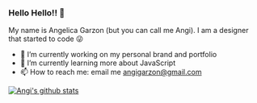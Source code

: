 ### Hello Hello!! 👋

My name is Angelica Garzon (but you can call me Angi). I am a designer that started to code 😜
- 🔭 I’m currently working on my personal brand and portfolio
- 🌱 I’m currently learning more about JavaScript
- 📫 How to reach me: email me angigarzon@gmail.com

[![Angi's github stats](https://github-readme-stats.vercel.app/api?username=amgarz0n&hide=stars&count_private=true&show_icons=true&&theme=highcontrast)](https://github.com/amgarz0n)

<!--
**amgarz0n/amgarz0n** is a ✨ _special_ ✨ repository because its `README.md` (this file) appears on your GitHub profile.

Here are some ideas to get you started:

- 🔭 I’m currently working on ...
- 🌱 I’m currently learning ...
- 👯 I’m looking to collaborate on ...
- 🤔 I’m looking for help with ...
- 💬 Ask me about ...
- 📫 How to reach me: ...
- 😄 Pronouns: ...
- ⚡ Fun fact: ...
-->
